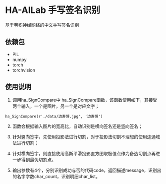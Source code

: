 # HA-AILab 手写签名识别
基于卷积神经网络的中文手写签名识别

## 依赖包
* PIL
* numpy
* torch
* torchvision

## 使用说明
1. 调用ha_SignCompare中 ha_SignCompare函数，该函数使用如下，其接受两个输入，一个是图片，另一个是对应文字；
```
ha_SignCompare(r'./data/边寿博.jpg', '边寿博')
```
2. 函数会根据输入图片的宽高比，自动识别是横向签名还是竖向签名；


3. 针对竖向签字，先使用投影法进行切割，对于投影法切割不理想的使用连通域法进行切割；


4. 针对横向签字，则直接使用高斯平滑投影直方图取极值点作为备选切割点再进一步得到最优切割点。


5. 输出参数有4个，分别识别成功与否的代码code，返回描述message，识别出的名字字数char_count，识别明细char_list。
